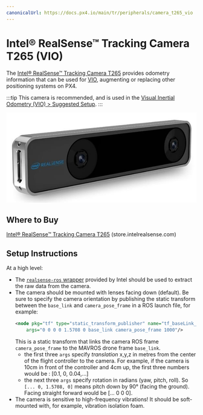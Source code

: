 ```yaml
---
canonicalUrl: https://docs.px4.io/main/tr/peripherals/camera_t265_vio
---
```


# Intel® RealSense™ Tracking Camera T265 (VIO)

The [Intel® RealSense™ Tracking Camera T265](https://www.intelrealsense.com/tracking-camera-t265/) provides odometry information that can be used for [VIO](../computer_vision/visual_inertial_odometry.md), augmenting or replacing other positioning systems on PX4.

:::tip
This camera is recommended, and is used in the [Visual Inertial Odometry (VIO) > Suggested Setup](../computer_vision/visual_inertial_odometry.md#suggested_setup).
:::

![Intel® RealSense™ Tracking Camera T265 - Angled Image](../../assets/peripherals/camera_vio/t265_intel_realsense_tracking_camera_photo_angle.jpg)


## Where to Buy

[Intel® RealSense™ Tracking Camera T265](https://www.intelrealsense.com/tracking-camera-t265/) (store.intelrealsense.com)


## Setup Instructions

At a high level:
- The [`realsense-ros` wrapper](https://github.com/IntelRealSense/realsense-ros) provided by Intel should be used to extract the raw data from the camera.
- The camera should be mounted with lenses facing down (default). Be sure to specify the camera orientation by publishing the static transform between the `base_link` and `camera_pose_frame` in a ROS launch file, for example:
    ```xml
    <node pkg="tf" type="static_transform_publisher" name="tf_baseLink_cameraPose"
        args="0 0 0 0 1.5708 0 base_link camera_pose_frame 1000"/>
    ```
   This is a static transform that links the camera ROS frame `camera_pose_frame` to the MAVROS drone frame `base_link`.
   - the first three `args` specify *translation* x,y,z in metres from the center of the flight controller to the camera. For example, if the camera is 10cm in front of the controller and 4cm up, the first three numbers would be : [0.1, 0, 0.04,...]
   - the next three `args` specify rotation in radians (yaw, pitch, roll). So `[... 0, 1.5708, 0]` means pitch down by 90° (facing the ground). Facing straight forward would be [... 0 0 0].
- The camera is sensitive to high-frequency vibrations! It should be soft-mounted with, for example, vibration isolation foam.
